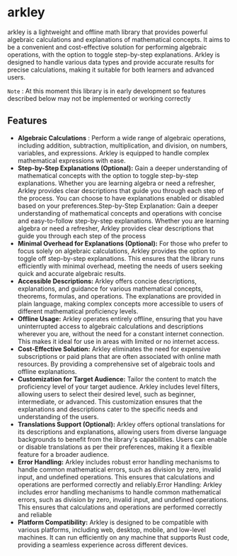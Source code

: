 # arkley

arkley is a lightweight and offline math library that provides powerful algebraic calculations and explanations of mathematical concepts. It aims to be a convenient and cost-effective solution for performing algebraic operations, with the option to toggle step-by-step explanations. Arkley is designed to handle various data types and provide accurate results for precise calculations, making it suitable for both learners and advanced users.

`Note` : At this moment this library is in early development so features described below may not be implemented or working correctly

## Features

* **Algebraic Calculations** : Perform a wide range of algebraic operations, including addition, subtraction, multiplication, and division, on numbers, variables, and expressions. Arkley is equipped to handle complex mathematical expressions with ease.
* **Step-by-Step Explanations (Optional):** Gain a deeper understanding of mathematical concepts with the option to toggle step-by-step explanations. Whether you are learning algebra or need a refresher, Arkley provides clear descriptions that guide you through each step of the process. You can choose to have explanations enabled or disabled based on your preferences.Step-by-Step Explanation: Gain a deeper understanding of mathematical concepts and operations with concise and easy-to-follow step-by-step explanations. Whether you are learning algebra or need a refresher, Arkley provides clear descriptions that guide you through each step of the process
* **Minimal Overhead for Explanations (Optional):** For those who prefer to focus solely on algebraic calculations, Arkley provides the option to toggle off step-by-step explanations. This ensures that the library runs efficiently with minimal overhead, meeting the needs of users seeking quick and accurate algebraic results.
* **Accessible Descriptions:** Arkley offers concise descriptions, explanations, and guidance for various mathematical concepts, theorems, formulas, and operations. The explanations are provided in plain language, making complex concepts more accessible to users of different mathematical proficiency levels.
* **Offline Usage:** Arkley operates entirely offline, ensuring that you have uninterrupted access to algebraic calculations and descriptions wherever you are, without the need for a constant internet connection. This makes it ideal for use in areas with limited or no internet access.
* **Cost-Effective Solution:** Arkley eliminates the need for expensive subscriptions or paid plans that are often associated with online math resources. By providing a comprehensive set of algebraic tools and offline explanations.
* **Customization for Target Audience:** Tailor the content to match the proficiency level of your target audience. Arkley includes level filters, allowing users to select their desired level, such as beginner, intermediate, or advanced. This customization ensures that the explanations and descriptions cater to the specific needs and understanding of the users.
* **Translations Support (Optional):** Arkley offers optional translations for its descriptions and explanations, allowing users from diverse language backgrounds to benefit from the library's capabilities. Users can enable or disable translations as per their preferences, making it a flexible feature for a broader audience.
* **Error Handling:** Arkley includes robust error handling mechanisms to handle common mathematical errors, such as division by zero, invalid input, and undefined operations. This ensures that calculations and operations are performed correctly and reliably.Error Handling: Arkley includes error handling mechanisms to handle common mathematical errors, such as division by zero, invalid input, and undefined operations. This ensures that calculations and operations are performed correctly and reliable
* **Platform Compatibility:** Arkley is designed to be compatible with various platforms, including web, desktop, mobile, and low-level machines. It can run efficiently on any machine that supports Rust code, providing a seamless experience across different devices.